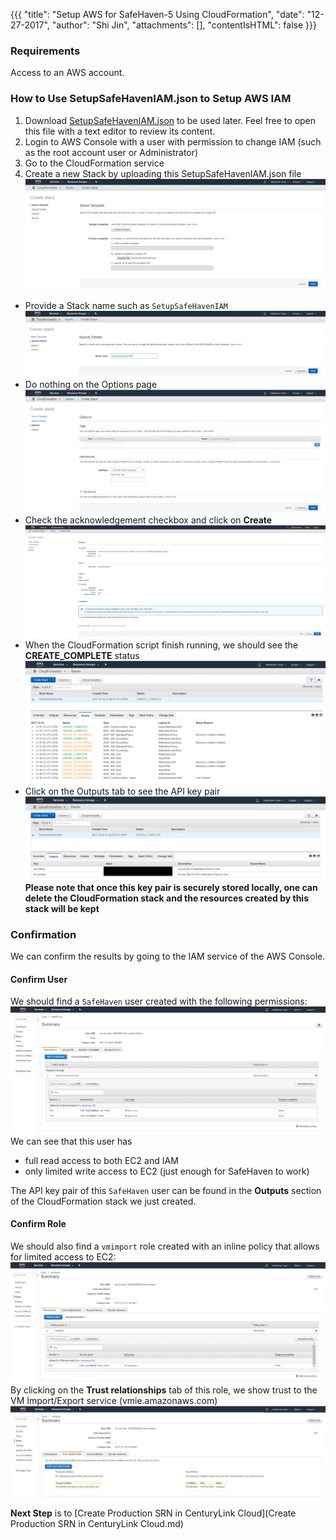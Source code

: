 {{{
  "title": "Setup AWS for SafeHaven-5 Using CloudFormation",
  "date": "12-27-2017",
  "author": "Shi Jin",
  "attachments": [],
  "contentIsHTML": false
}}}

### Requirements
Access to an AWS account.

### How to Use SetupSafeHavenIAM.json to Setup AWS IAM
1. Download [SetupSafeHavenIAM.json](https://download.safehaven.ctl.io/SH-5.0.0/SetupSafeHavenIAM.json) to be used later. Feel free to open this file with a text editor to review its content.
2. Login to AWS Console with a user with permission to change IAM (such as the root account user or Administrator)
3. Go to the CloudFormation service
4. Create a new Stack by  uploading this SetupSafeHavenIAM.json file
![createStack1](../../../images/SH5.0/AWSIAM/createStack1.PNG)
* Provide a Stack name such as `SetupSafeHavenIAM`
![createStack2](../../../images/SH5.0/AWSIAM/createStack2.PNG)
* Do nothing on the Options page
![createStack3](../../../images/SH5.0/AWSIAM/createStack3.PNG)
* Check the acknowledgement checkbox and click on **Create**
![createStack4](../../../images/SH5.0/AWSIAM/createStack4.PNG)
* When the CloudFormation script finish running, we should see the **CREATE_COMPLETE** status
![createComplete](../../../images/SH5.0/AWSIAM/createComplete.PNG)
* Click on the Outputs tab to see the API key pair
![stackOutput](../../../images/SH5.0/AWSIAM/stackOutput.PNG)
**Please note that once this key pair is securely stored locally, one can delete the CloudFormation stack and the resources created by this stack will be kept**

### Confirmation
We can confirm the results by going to the IAM service of the AWS Console.

#### Confirm User
We should find a `SafeHaven` user created with the following permissions:
![SafeHavenUser](../../../images/SH5.0/AWSIAM/SafeHavenUser.PNG)
We can see that this user has
* full read access to both EC2 and IAM
* only limited write access to EC2 (just enough for SafeHaven to work)

The API key pair of this `SafeHaven` user can be found in the **Outputs** section of the CloudFormation stack we just created.

#### Confirm Role
We should also find a `vmimport` role created with an inline policy that allows for limited access to EC2:
![role-policy](../../../images/SH5.0/AWSIAM/role-policy.PNG)
By clicking on the **Trust relationships** tab of this role, we show trust to the VM Import/Export service (vmie.amazonaws.com)
![trust-policy](../../../images/SH5.0/AWSIAM/trust-policy.PNG)

**Next Step** is to [Create Production SRN in CenturyLink Cloud](Create Production SRN in CenturyLink Cloud.md)
